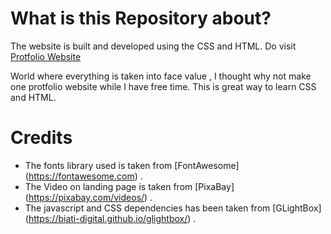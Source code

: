 # What is this Repository about?
The website is built and developed using the CSS and HTML.
 Do visit [Protfolio Website](anandshivam.me)

World where everything is taken into face value , I thought why not make one protfolio website
while I have free time. This is great way to learn CSS and HTML. 

# Credits 
- The fonts library used is taken from [FontAwesome] (https://fontawesome.com) .
- The Video on landing page is taken from [PixaBay] (https://pixabay.com/videos/) .
- The javascript and CSS dependencies has been taken from [GLightBox] (https://biati-digital.github.io/glightbox/) .






